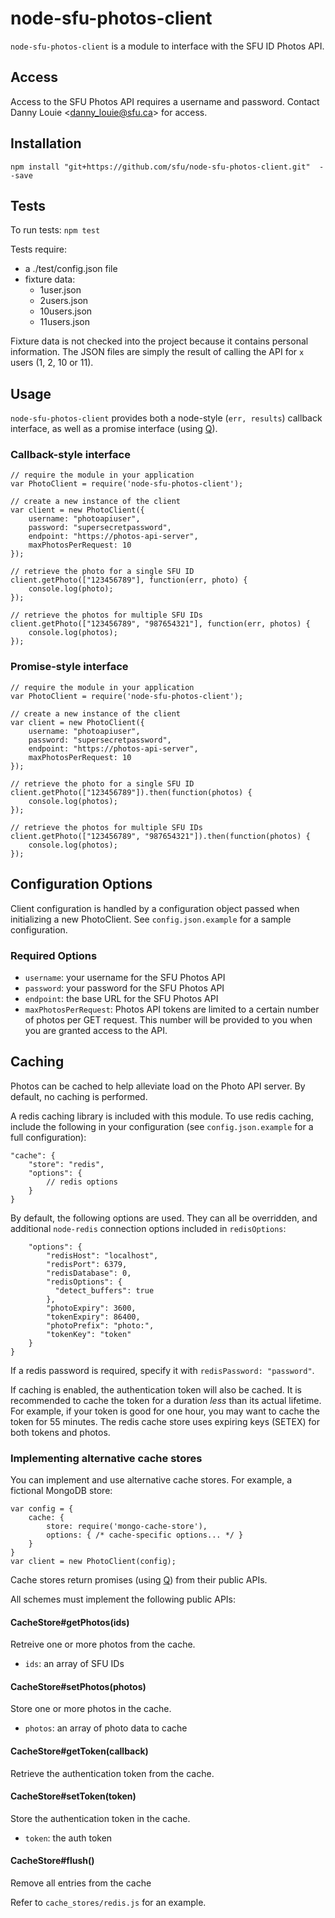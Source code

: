 # node-sfu-photos-client

`node-sfu-photos-client` is a module to interface with the SFU ID Photos API.

## Access

Access to the SFU Photos API requires a username and password. Contact Danny Louie \<danny_louie@sfu.ca\> for access.

## Installation

```
npm install "git+https://github.com/sfu/node-sfu-photos-client.git"  --save
```

## Tests

To run tests: `npm test`

Tests require:

* a ./test/config.json file
* fixture data:
  * 1user.json
  * 2users.json
  * 10users.json
  * 11users.json

Fixture data is not checked into the project because it contains personal information. The JSON files are simply the result of calling the API for `x` users (1, 2, 10 or 11).

## Usage

`node-sfu-photos-client` provides both a node-style (`err, results`) callback interface, as well as a promise interface (using [Q](http://documentup.com/kriskowal/q/)).

### Callback-style interface

```
// require the module in your application
var PhotoClient = require('node-sfu-photos-client');

// create a new instance of the client
var client = new PhotoClient({
    username: "photoapiuser",
    password: "supersecretpassword",
    endpoint: "https://photos-api-server",
    maxPhotosPerRequest: 10
});

// retrieve the photo for a single SFU ID
client.getPhoto(["123456789"], function(err, photo) {
    console.log(photo);
});

// retrieve the photos for multiple SFU IDs
client.getPhoto(["123456789", "987654321"], function(err, photos) {
    console.log(photos);
});
```

### Promise-style interface
```
// require the module in your application
var PhotoClient = require('node-sfu-photos-client');

// create a new instance of the client
var client = new PhotoClient({
    username: "photoapiuser",
    password: "supersecretpassword",
    endpoint: "https://photos-api-server",
    maxPhotosPerRequest: 10
});

// retrieve the photo for a single SFU ID
client.getPhoto(["123456789"]).then(function(photos) {
    console.log(photos);
});

// retrieve the photos for multiple SFU IDs
client.getPhoto(["123456789", "987654321"]).then(function(photos) {
    console.log(photos);
});
```


## Configuration Options

Client configuration is handled by a configuration object passed when initializing a new PhotoClient. See `config.json.example` for a sample configuration.

### Required Options

* `username`: your username for the SFU Photos API
* `password`: your password for the SFU Photos API
* `endpoint`: the base URL for the SFU Photos API
* `maxPhotosPerRequest`: Photos API tokens are limited to a certain number of photos per GET request. This number will be provided to you when you are granted access to the API.

## Caching

Photos can be cached to help alleviate load on the Photo API server. By default, no caching is performed.

A redis caching library is included with this module. To use redis caching, include the following in your configuration (see `config.json.example` for a full configuration):

```
"cache": {
    "store": "redis",
    "options": {
        // redis options
    }
}
````
By default, the following options are used. They can all be overridden, and additional `node-redis` connection options included in `redisOptions`:

```
    "options": {
        "redisHost": "localhost",
        "redisPort": 6379,
        "redisDatabase": 0,
        "redisOptions": {
          "detect_buffers": true
        },
        "photoExpiry": 3600,
        "tokenExpiry": 86400,
        "photoPrefix": "photo:",
        "tokenKey": "token"
    }
}
```

If a redis password is required, specify it with `redisPassword: "password"`.

If caching is enabled, the authentication token will also be cached. It is recommended to cache the token for a duration _less_ than its actual lifetime. For example, if your token is good for one hour, you may want to cache the token for 55 minutes. The redis cache store uses expiring keys (SETEX) for both tokens and photos.

### Implementing alternative cache stores

You can implement and use alternative cache stores. For example, a fictional MongoDB store:

```
var config = {
    cache: {
        store: require('mongo-cache-store'),
        options: { /* cache-specific options... */ }
    }
}
var client = new PhotoClient(config);
```

Cache stores return promises (using [Q](http://documentup.com/kriskowal/q/)) from their public APIs.

All schemes must implement the following public APIs:

#### CacheStore#getPhotos(ids)

Retreive one or more photos from the cache.

* `ids`: an array of SFU IDs

#### CacheStore#setPhotos(photos)

Store one or more photos in the cache.

* `photos`: an array of photo data to cache

#### CacheStore#getToken(callback)

Retrieve the authentication token from the cache.

#### CacheStore#setToken(token)

Store the authentication token in the cache.

* `token`: the auth token

#### CacheStore#flush()

Remove all entries from the cache

Refer to `cache_stores/redis.js` for an example.
